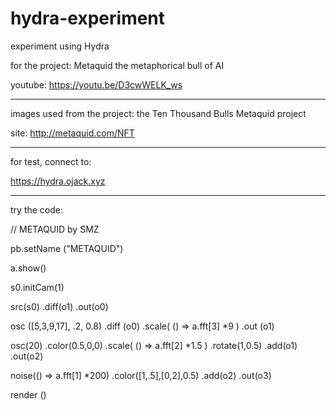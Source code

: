 # hydra-experiment
experiment using Hydra


for the project: Metaquid the metaphorical bull of AI

youtube: https://youtu.be/D3cwWELK_ws

---

images used from the project: the Ten Thousand Bulls Metaquid project

site: http://metaquid.com/NFT

---

for test, connect to:

https://hydra.ojack.xyz

---

try the code:

// METAQUID by SMZ

pb.setName ("METAQUID")

a.show()

s0.initCam(1)

src(s0) .diff(o1) .out(o0)

osc ([5,3,9,17], .2, 0.8) .diff (o0) .scale( () => a.fft[3] *9 ) .out (o1)

osc(20) .color(0.5,0,0) .scale( () => a.fft[2] *1.5 ) .rotate(1,0.5) .add(o1) .out(o2)

noise(() => a.fft[1] *200) .color([1,.5],[0,2],0.5) .add(o2) .out(o3)

render ()
